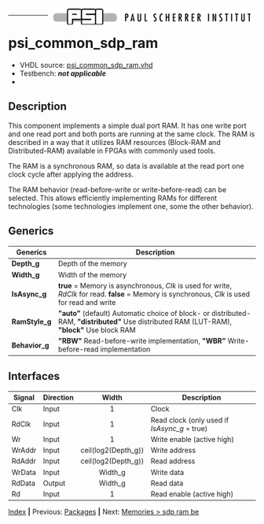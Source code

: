 <img align="right" src="../psi_logo.png">

***

# psi_common_sdp_ram

- VHDL source: [psi_common_sdp_ram.vhd](../../hdl/psi_common_sdp_ram.vhd)
- Testbench: **_not applicable_**
-
## Description

This component implements a simple dual port RAM. It has one write port
and one read port and both ports are running at the same clock. The RAM
is described in a way that it utilizes RAM resources (Block-RAM and
Distributed-RAM) available in FPGAs with commonly used tools.

The RAM is a synchronous RAM, so data is available at the read port one
clock cycle after applying the address.

The RAM behavior (read-before-write or write-before-read) can be
selected. This allows efficiently implementing RAMs for different
technologies (some technologies implement one, some the other behavior).

## Generics

Generics                | Description
------------------------|---------
**Depth\_g** 						| Depth of the memory
**Width\_g** 						| Width of the memory
**IsAsync\_g** 					| **true** = Memory is asynchronous, *Clk* is used for write, *RdClk* for read. 	**false** = Memory is synchronous, *Clk* is used for read and write
**RamStyle\_g**					| **"auto"** (default) Automatic choice of block- or distributed-RAM, **"distributed"** Use distributed RAM (LUT-RAM), **"block"** Use block RAM
**Behavior\_g** 				| **"RBW"** Read-before-write implementation, **"WBR"** Write-before-read implementation

## Interfaces

  Signal                 |Direction | Width                  |  Description
  -----------------------|----------|:----------------------:|-----------------------------------------------
  Clk                    | Input    |   1                    |  Clock
  RdClk                  | Input    |   1                    |  Read clock (only used if *IsAsync\_g* = true)
  Wr                     | Input    |   1                    |  Write enable (active high)
  WrAddr                 | Input    |   ceil(log2(Depth\_g)) |  Write address
  RdAddr                 | Input    |   ceil(log2(Depth\_g)) |  Read address
  WrData                 | Input    |   Width\_g             |  Write data
  RdData                 | Output   |   Width\_g             |  Read data
  Rd                     | Input    |   1                    |  Read enable (active high)


[Index](../psi_common_index.md) **|** Previous: [Packages](../ch2_packages/ch2_packages.md) **|** Next: [Memories > sdp ram be](../ch3_memories/ch3_2_sp_ram_be.md)

